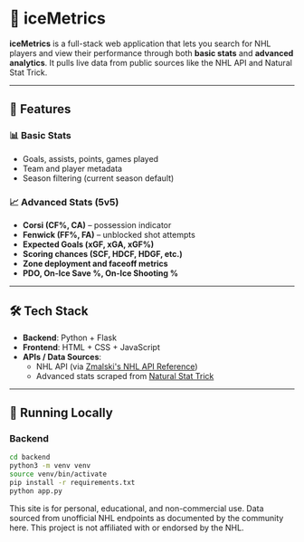 # 🏒 iceMetrics

**iceMetrics** is a full-stack web application that lets you search for NHL players and view their performance through both **basic stats** and **advanced analytics**. It pulls live data from public sources like the NHL API and Natural Stat Trick.

---

## 🚀 Features

### 📊 Basic Stats
- Goals, assists, points, games played
- Team and player metadata
- Season filtering (current season default)

### 📈 Advanced Stats (5v5)
- **Corsi (CF%, CA)** – possession indicator
- **Fenwick (FF%, FA)** – unblocked shot attempts
- **Expected Goals (xGF, xGA, xGF%)**
- **Scoring chances (SCF, HDCF, HDGF, etc.)**
- **Zone deployment and faceoff metrics**
- **PDO, On-Ice Save %, On-Ice Shooting %**

---

## 🛠️ Tech Stack

- **Backend**: Python + Flask
- **Frontend**: HTML + CSS + JavaScript
- **APIs / Data Sources**:
  - NHL API (via [Zmalski's NHL API Reference](https://github.com/Zmalski/NHL-API-Reference))
  - Advanced stats scraped from [Natural Stat Trick](https://naturalstattrick.com)

---

## 🧪 Running Locally

### Backend
```bash
cd backend
python3 -m venv venv
source venv/bin/activate
pip install -r requirements.txt
python app.py
```

This site is for personal, educational, and non-commercial use. Data sourced from unofficial NHL endpoints as documented by the community here. This project is not affiliated with or endorsed by the NHL.